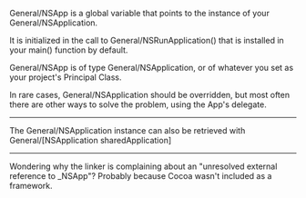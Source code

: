 General/NSApp is a global variable that points to the instance of your General/NSApplication.

It is initialized in the call to General/NSRunApplication() that is installed in your main() function by default.

General/NSApp is of type General/NSApplication, or of whatever you set as your project's Principal Class.

In rare cases, General/NSApplication should be overridden, but most often there are other ways to solve the problem, using the App's delegate.

----

The General/NSApplication instance can also be retrieved with     General/[NSApplication sharedApplication]

----

Wondering why the linker is complaining about an "unresolved external reference to _NSApp"? Probably because Cocoa wasn't included as a framework.